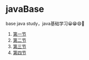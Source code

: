 # javaBase
base java study，java基础学习:grinning::grin::smile::violin:

1. [第一节](<https://github.com/xym-loveit/javaBase/tree/master/src/main/java/com/xym/javabase/lesson1>)
2. [第二节](<https://github.com/xym-loveit/javaBase/tree/master/src/main/java/com/xym/javabase/lesson2>)
3. [第三节](<https://github.com/xym-loveit/javaBase/tree/master/src/main/java/com/xym/javabase/lesson3>)
4. [第四节](<https://github.com/xym-loveit/javaBase/tree/master/src/main/java/com/xym/javabase/lesson4>)

